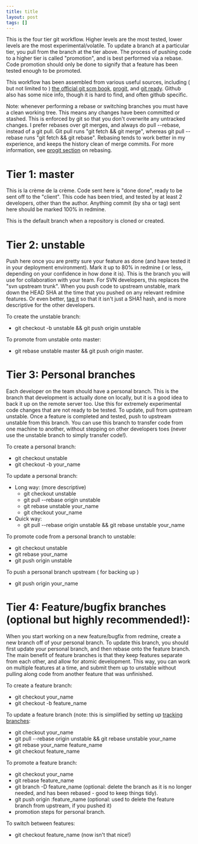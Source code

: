 ```yaml
---
title: title
layout: post
tags: []
---
```



This is the four tier git workflow. Higher levels are the most tested, lower levels are the most experimental/volatile. To update a branch at a particular tier, you pull from the branch at the tier above. The process of pushing code to a higher tier is called "promotion", and is best performed via a rebase. Code promotion should only be done to signify that a feature has been tested enough to be promoted.

This workflow has been assembled from various useful sources, including ( but not limited to ) [the official git scm book](https://book.git-scm.com/ "the official git book"), [progit](https://progit.org/book/ "progit"), and [git ready](https://gitready.com/ "git ready"). Github also has some nice info, though it is hard to find, and often github specific.

Note: whenever performing a rebase or switching branches you must have a clean working tree. This means any changes have been committed or stashed. This is enforced by git so that you don't overwrite any untracked changes. I prefer rebases over git merges, and always do pull --rebase, instead of a git pull. Git pull runs "git fetch && git merge", whereas git pull --rebase runs "git fetch && git rebase". Rebasing tends to work better in my experience, and keeps the history clean of merge commits. For more information, see [progit section](https://progit.org/book/ch3-6.html "progit section") on rebasing.

Tier 1: master
==============

This is la crème de la crème. Code sent here is "done done", ready to be sent off to the "client". This code has been tried, and tested by at least 2 developers, other than the author. Anything commit (by sha or tag) sent here should be marked 100% in redmine.

This is the default branch when a repository is cloned or created.

Tier 2: unstable
================

Push here once you are pretty sure your feature as done (and have tested it in your deployment environment). Mark it up to 80% in redmine ( or less, depending on your confidence in how done it is). This is the branch you will use for collaboration with your team. For SVN developers, this replaces the "svn upstream trunk". When you push code to upstream unstable, mark down the HEAD SHA at the time that you pushed on any relevant redmine features. Or even better, [tag it](https://learn.github.com/p/tagging.html "tag it") so that it isn't just a SHA1 hash, and is more descriptive for the other developers.

To create the unstable branch:

-   git checkout -b unstable && git push origin unstable

To promote from unstable onto master:

-   git rebase unstable master && git push origin master.

Tier 3: Personal branches
=========================

Each developer on the team should have a personal branch. This is the branch that development is actually done on locally, but it is a good idea to back it up on the remote server too. Use this for extremely experimental code changes that are not ready to be tested. To update, pull from upstream unstable. Once a feature is completed and tested, push to upstream unstable from this branch. You can use this branch to transfer code from one machine to another, without stepping on other developers toes (never use the unstable branch to simply transfer code!).

To create a personal branch:

-   git checkout unstable
-   git checkout -b your\_name

To update a personal branch:

-   Long way: (more descriptive)
    -   git checkout unstable
    -   git pull --rebase origin unstable
    -   git rebase unstable your\_name
    -   git checkout your\_name
-   Quick way:
    -   git pull --rebase origin unstable && git rebase unstable your\_name

To promote code from a personal branch to unstable:

-   git checkout unstable
-   git rebase your\_name
-   git push origin unstable

To push a personal branch upstream ( for backing up )

-   git push origin your\_name

Tier 4: Feature/bugfix branches (optional but highly recommended!):
===================================================================

When you start working on a new feature/bugfix from redmine, create a new branch off of your personal branch. To update this branch, you should first update your personal branch, and then rebase onto the feature branch. The main benefit of feature branches is that they keep features separate from each other, and allow for atomic development. This way, you can work on multiple features at a time, and submit them up to unstable without pulling along code from another feature that was unfinished.

To create a feature branch:

-   git checkout your\_name
-   git checkout -b feature\_name

To update a feature branch (note: this is simplified by setting up [tracking branches](https://book.git-scm.com/4_tracking_branches.html "tracking branches"):

-   git checkout your\_name
-   git pull --rebase origin unstable && git rebase unstable your\_name
-   git rebase your\_name feature\_name
-   git checkout feature\_name

To promote a feature branch:

-   git checkout your\_name
-   git rebase feature\_name
-   git branch -D feature\_name (optional: delete the branch as it is no longer needed, and has been rebased - good to keep things tidy).
-   git push origin :feature\_name (optional: used to delete the feature branch from upstream, if you pushed it)
-   promotion steps for personal branch.

To switch between features:

-   git checkout feature\_name (now isn't that nice!)

